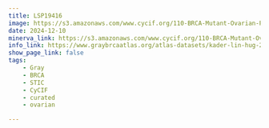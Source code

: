 ```yaml
---
title: LSP19416
image: https://s3.amazonaws.com/www.cycif.org/110-BRCA-Mutant-Ovarian-Precursors/LSP19416/LSP19416.png
date: 2024-12-10
minerva_link: https://s3.amazonaws.com/www.cycif.org/110-BRCA-Mutant-Ovarian-Precursors/LSP19416/index.html
info_link: https://www.graybrcaatlas.org/atlas-datasets/kader-lin-hug-2024/
show_page_link: false
tags:
    - Gray
    - BRCA
    - STIC
    - CyCIF
    - curated
    - ovarian

---
```

